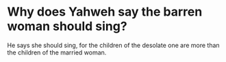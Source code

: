 # Why does Yahweh say the barren woman should sing?

He says she should sing, for the children of the desolate one are more than the children of the married woman.
